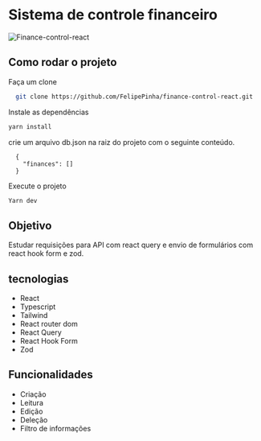 # Sistema de controle financeiro

![Finance-control-react](https://github.com/FelipePinha/finance-control-react/assets/50679370/4a3535b3-b206-4fdc-b9cd-c43a1a1ba9eb)


## Como rodar o projeto

Faça um clone
```bash
  git clone https://github.com/FelipePinha/finance-control-react.git
```

Instale as dependências
```bash
yarn install
```

crie um arquivo db.json na raiz do projeto com o seguinte conteúdo.
```
  {
    "finances": []
  }
```

Execute o projeto
```bash
Yarn dev
```

## Objetivo

Estudar requisições para API com react query e envio de formulários com react hook form e zod.

## tecnologias

<ul>
  <li>React</li>
  <li>Typescript</li>
  <li>Tailwind</li>
  <li>React router dom</li>
  <li>React Query</li>
  <li>React Hook Form</li>
  <li>Zod</li>
</ul>

## Funcionalidades

<ul>
  <li>Criação</li>
  <li>Leitura</li>
  <li>Edição</li>
  <li>Deleção</li>
  <li>Filtro de informações</li>
</ul>
